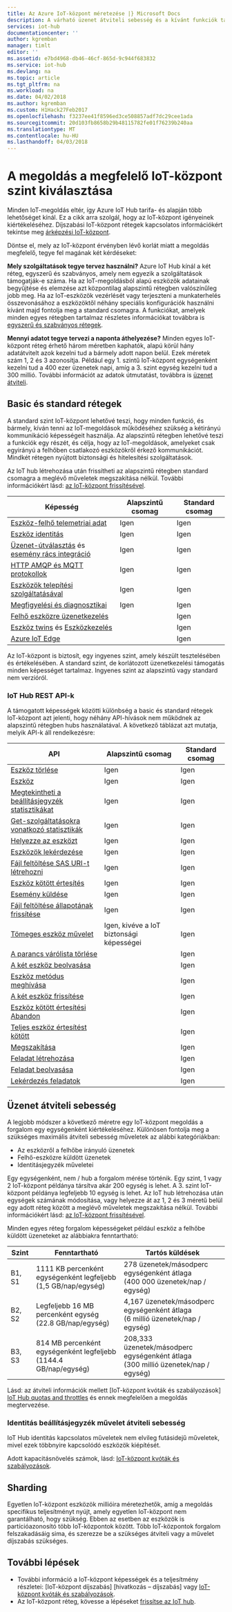 ```yaml
---
title: Az Azure IoT-központ méretezése |} Microsoft Docs
description: A várható üzenet átviteli sebesség és a kívánt funkciók támogatásához az IoT hub méretezési módját. Az egyes rétegekhez a támogatott átviteli sebesség és a horizontális skálázási beállításokat összegzését tartalmazza.
services: iot-hub
documentationcenter: ''
author: kgremban
manager: timlt
editor: ''
ms.assetid: e7bd4968-db46-46cf-865d-9c944f683832
ms.service: iot-hub
ms.devlang: na
ms.topic: article
ms.tgt_pltfrm: na
ms.workload: na
ms.date: 04/02/2018
ms.author: kgremban
ms.custom: H1Hack27Feb2017
ms.openlocfilehash: f3237ee41f8596ed3ce508857adf7dc29cee1ada
ms.sourcegitcommit: 20d103fb8658b29b48115782fe01f76239b240aa
ms.translationtype: MT
ms.contentlocale: hu-HU
ms.lasthandoff: 04/03/2018
---
```

# <a name="choose-the-right-iot-hub-tier-for-your-solution"></a>A megoldás a megfelelő IoT-központ szint kiválasztása

Minden IoT-megoldás eltér, így Azure IoT Hub tarifa- és alapján több lehetőséget kínál. Ez a cikk arra szolgál, hogy az IoT-központ igényeinek kiértékeléséhez. Díjszabási IoT-központ rétegek kapcsolatos információkért tekintse meg [árképzési IoT-központ](https://azure.microsoft.com/pricing/details/iot-hub). 

Döntse el, mely az IoT-központ érvényben lévő korlát miatt a megoldás megfelelő, tegye fel magának két kérdéseket:

**Mely szolgáltatások tegye tervez használni?**
Azure IoT Hub kínál a két réteg, egyszerű és szabványos, amely nem egyezik a szolgáltatások támogatják-e száma. Ha az IoT-megoldásból alapú eszközök adatainak begyűjtése és elemzése azt központilag alapszintű rétegben valószínűleg jobb meg. Ha az IoT-eszközök vezérlését vagy terjeszteni a munkaterhelés összevonásához a eszközöktől néhány speciális konfigurációk használni kívánt majd fontolja meg a standard csomagra. A funkciókat, amelyek minden egyes rétegben tartalmaz részletes információkat továbbra is [egyszerű és szabványos rétegek](#basic-and-standard-tiers).

**Mennyi adatot tegye tervezi a naponta áthelyezése?**
Minden egyes IoT-központ réteg érhető három méretben kaphatók, alapú körül hány adatátvitelt azok kezelni tud a bármely adott napon belül. Ezek méretek szám 1, 2 és 3 azonosítja. Például egy 1. szintű IoT-központ egységenként kezelni tud a 400 ezer üzenetek napi, amíg a 3. szint egység kezelni tud a 300 millió. További információt az adatok útmutatást, továbbra is [üzenet átviteli](#message-throughput).

## <a name="basic-and-standard-tiers"></a>Basic és standard rétegek

A standard szint IoT-központ lehetővé teszi, hogy minden funkció, és bármely, kíván tenni az IoT-megoldások működéséhez szükség a kétirányú kommunikáció képességeit használja. Az alapszintű rétegben lehetővé teszi a funkciók egy részét, és célja, hogy az IoT-megoldások, amelyeket csak egyirányú a felhőben csatlakozó eszközökről érkező kommunikációt. Mindkét rétegen nyújtott biztonsági és hitelesítési szolgáltatások.

Az IoT hub létrehozása után frissítheti az alapszintű rétegben standard csomagra a meglévő műveletek megszakítása nélkül. További információkért lásd: [az IoT-központ frissítésével](iot-hub-upgrade.md).

| Képesség | Alapszintű csomag | Standard csomag |
| ---------- | ---------- | ------------- |
| [Eszköz-felhő telemetriai adat](iot-hub-devguide-messaging.md) | Igen | Igen |
| [Eszköz identitás](iot-hub-devguide-identity-registry.md) | Igen | Igen |
| [Üzenet-útválasztás](iot-hub-devguide-messages-read-custom.md) és [esemény rács integráció](iot-hub-event-grid.md) | Igen | Igen |
| [HTTP AMQP és MQTT protokollok](iot-hub-devguide-protocols.md) | Igen | Igen |
| [Eszközök telepítési szolgáltatásával](../iot-dps/about-iot-dps.md) | Igen | Igen |
| [Megfigyelési és diagnosztikai](iot-hub-monitor-resource-health.md) | Igen | Igen |
| [Felhő eszközre üzenetkezelés](iot-hub-devguide-c2d-guidance.md) |   | Igen |
| [Eszköz twins](iot-hub-devguide-device-twins.md) és [Eszközkezelés](iot-hub-device-management-overview.md) |   | Igen |
| [Azure IoT Edge](../iot-edge/how-iot-edge-works.md) |   | Igen |

Az IoT-központ is biztosít, egy ingyenes szint, amely készült tesztelésében és értékelésében. A standard szint, de korlátozott üzenetkezelési támogatás minden képességet tartalmaz. Ingyenes szint az alapszintű vagy standard nem verzióról. 

### <a name="iot-hub-rest-apis"></a>IoT Hub REST API-k

A támogatott képességek közötti különbség a basic és standard rétegek IoT-központ azt jelenti, hogy néhány API-hívások nem működnek az alapszintű rétegben hubs használatával. A következő táblázat azt mutatja, melyik API-k áll rendelkezésre: 

| API | Alapszintű csomag | Standard csomag |
| --- | ---------- | ------------- |
| [Eszköz törlése](https://docs.microsoft.com/rest/api/iothub/deviceapi/deletedevice) | Igen | Igen |
| [Eszköz](https://docs.microsoft.com/rest/api/iothub/deviceapi/getdevice) | Igen | Igen |
| [Megtekintheti a beállításjegyzék statisztikákat](https://docs.microsoft.com/rest/api/iothub/deviceapi/getregistrystatistics) | Igen | Igen |
| [Get-szolgáltatásokra vonatkozó statisztikák](https://docs.microsoft.com/rest/api/iothub/deviceapi/getservicestatistics) | Igen | Igen |
| [Helyezze az eszközt](https://docs.microsoft.com/rest/api/iothub/deviceapi/putdevice) | Igen | Igen |
| [Eszközök lekérdezése](https://docs.microsoft.com/rest/api/iothub/deviceapi/querydevices) | Igen | Igen |
| [Fájl feltöltése SAS URI-t létrehozni](https://docs.microsoft.com/rest/api/iothub/httpruntime/createfileuploadsasuri) | Igen | Igen |
| [Eszköz kötött értesítés](https://docs.microsoft.com/rest/api/iothub/httpruntime/receivedeviceboundnotification) | Igen | Igen |
| [Esemény küldése](https://docs.microsoft.com/rest/api/iothub/httpruntime/senddeviceevent) | Igen | Igen |
| [Fájl feltöltése állapotának frissítése](https://docs.microsoft.com/rest/api/iothub/httpruntime/updatefileuploadstatus) | Igen | Igen |
| [Tömeges eszköz művelet](https://docs.microsoft.com/rest/api/iothub/deviceapi/bulkdeviceoperation) | Igen, kivéve a IoT biztonsági képességei | Igen | 
| [A parancs várólista törlése](https://docs.microsoft.com/rest/api/iothub/deviceapi/purgecommandqueue) |   | Igen |
| [A két eszköz beolvasása](https://docs.microsoft.com/rest/api/iothub/devicetwinapi/getdevicetwin) |   | Igen |
| [Eszköz metódus meghívása](https://docs.microsoft.com/rest/api/iothub/devicetwinapi/invokedevicemethod) |   | Igen |
| [A két eszköz frissítése](https://docs.microsoft.com/rest/api/iothub/devicetwinapi/updatedevicetwin) |   | Igen | 
| [Eszköz kötött értesítési Abandon](https://docs.microsoft.com/rest/api/iothub/httpruntime/abandondeviceboundnotification) |   | Igen |
| [Teljes eszköz értesítést kötött](https://docs.microsoft.com/rest/api/iothub/httpruntime/completedeviceboundnotification) |   | Igen |
| [Megszakítása](https://docs.microsoft.com/rest/api/iothub/jobapi/canceljob) |   | Igen |
| [Feladat létrehozása](https://docs.microsoft.com/rest/api/iothub/jobapi/createjob) |   | Igen |
| [Feladat beolvasása](https://docs.microsoft.com/rest/api/iothub/jobapi/getjob) |   | Igen |
| [Lekérdezés feladatok](https://docs.microsoft.com/rest/api/iothub/jobapi/queryjobs) |   | Igen |

## <a name="message-throughput"></a>Üzenet átviteli sebesség

A legjobb módszer a következő méretre egy IoT-központ megoldás a forgalom egy egységenként kiértékeléséhez. Különösen fontolja meg a szükséges maximális átviteli sebesség műveletek az alábbi kategóriákban:

* Az eszközről a felhőbe irányuló üzenetek
* Felhő-eszközre küldött üzenetek
* Identitásjegyzék műveletei

Egy egységenként, nem / hub a forgalom mérése történik. Egy szint, 1 vagy 2 IoT-központ példánya társítva akár 200 egység is lehet. A 3. szint IoT-központ példánya legfeljebb 10 egység is lehet. Az IoT hub létrehozása után egységek számának módosítása, vagy helyezze át az 1, 2 és 3 méretű belül egy adott réteg között a meglévő műveletek megszakítása nélkül. További információkért lásd: [az IoT-központ frissítésével](iot-hub-upgrade.md).

Minden egyes réteg forgalom képességeket például eszköz a felhőbe küldött üzeneteket az alábbiakra fenntartható:

| Szint | Fenntartható | Tartós küldések |
| --- | --- | --- |
| B1, S1 |1111 KB percenként egységenként legfeljebb<br/>(1,5 GB/nap/egység) |278 üzenetek/másodperc egységenként átlaga<br/>(400 000 üzenetek/nap / egység) |
| B2, S2 |Legfeljebb 16 MB percenként egység<br/>(22.8 GB/nap/egység) |4,167 üzenetek/másodperc egységenként átlaga<br/>(6 millió üzenetek/nap / egység) |
| B3, S3 |814 MB percenként egységenként legfeljebb<br/>(1144.4 GB/nap/egység) |208,333 üzenetek/másodperc egységenként átlaga<br/>(300 millió üzenetek/nap / egység) |

Lásd: az átviteli információk mellett [IoT-központ kvóták és szabályozások] [ IoT Hub quotas and throttles] és ennek megfelelően a megoldás megtervezése.

### <a name="identity-registry-operation-throughput"></a>Identitás beállításjegyzék művelet átviteli sebesség
IoT Hub identitás kapcsolatos műveletek nem elvileg futásidejű műveletek, mivel ezek többnyire kapcsolódó eszközök kiépítését.

Adott kapacitásnövelés számok, lásd: [IoT-központ kvóták és szabályozások][IoT Hub quotas and throttles].

## <a name="sharding"></a>Sharding
Egyetlen IoT-központ eszközök millióira méretezhetők, amíg a megoldás specifikus teljesítményt nyújt, amely egyetlen IoT-központ nem garantálható, hogy szükség. Ebben az esetben az eszközök is partícióazonosító több IoT-központok között. Több IoT-központok forgalom felszakadásáig sima, és szerezze be a szükséges átviteli vagy a művelet díjszabás szükséges.

## <a name="next-steps"></a>További lépések

* További információ a IoT-központ képességek és a teljesítmény részletei: [IoT-központ díjszabás] [hivatkozás – díjszabás] vagy [IoT-központ kvóták és szabályozások][IoT Hub quotas and throttles].
* Az IoT-központ réteg, kövesse a lépéseket [frissítse az IoT hub](iot-hub-upgrade.md).

[lnk-pricing]: https://azure.microsoft.com/pricing/details/iot-hub
[IoT Hub quotas and throttles]: iot-hub-devguide-quotas-throttling.md

[lnk-devguide]: iot-hub-devguide.md
[lnk-iotedge]: ../iot-edge/tutorial-simulate-device-linux.md
